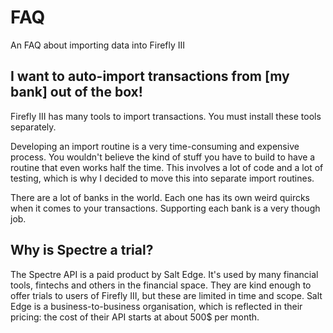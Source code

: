 # FAQ

An FAQ about importing data into Firefly III

## I want to auto-import transactions from [my bank] out of the box!

Firefly III has many tools to import transactions. You must install these tools separately.

Developing an import routine is a very time-consuming and expensive process. You wouldn't believe the kind of stuff you have to build to have a routine that even works half the time. This involves a lot of code and a lot of testing, which is why I decided to move this into separate import routines.

There are a lot of banks in the world. Each one has its own weird quircks when it comes to your transactions. Supporting each bank is a very though job. 

## Why is Spectre a trial?

The Spectre API is a paid product by Salt Edge. It's used by many financial tools, fintechs and others in the financial space. They are kind enough to offer trials to users of Firefly III, but these are limited in time and scope. Salt Edge is a business-to-business organisation, which is reflected in their pricing: the cost of their API starts at about 500$ per month.
